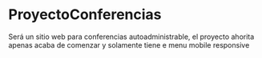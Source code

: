 # ProyectoConferencias
Será un sitio web para conferencias autoadministrable, el proyecto ahorita apenas acaba de comenzar y solamente tiene e menu mobile responsive
